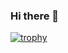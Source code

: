 ### Hi there 👋

[![trophy](https://github-profile-trophy.vercel.app/?username=senseImamuraY)](https://github.com/ryo-ma/github-profile-trophy)
